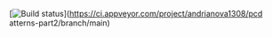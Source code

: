 [![Build status](https://ci.appveyor.com/api/projects/status/vymtnprewgxs6p0t/branch/main?svg=true)](https://ci.appveyor.com/project/andrianova1308/pcd atterns-part2/branch/main)